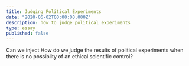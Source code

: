 ```yaml
---
title: Judging Political Experiments
date: "2020-06-02T00:00:00.000Z"
description: how to judge political experiments
type: essay
published: false
---
```


Can we inject
How do we judge the results of political experiments when there is no possiblity of an ethical scientific control?